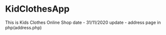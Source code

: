 # KidClothesApp
This is Kids Clothes Online Shop
date - 31/11/2020
update - address page in php(address.php)
